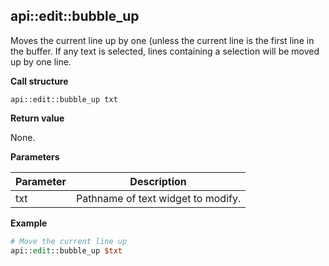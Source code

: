 ## api::edit::bubble\_up

Moves the current line up by one (unless the current line is the first line in the buffer.  If any text is selected, lines containing a selection will be moved up by one line.

**Call structure**

`api::edit::bubble_up txt`

**Return value**

None.

**Parameters**

| Parameter | Description |
| - | - |
| txt | Pathname of text widget to modify. |

**Example**

```Tcl
# Move the current line up
api::edit::bubble_up $txt
```
